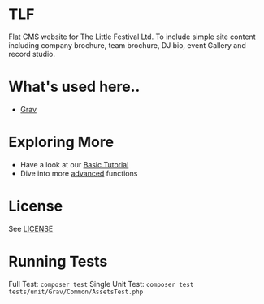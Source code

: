 # TLF
Flat CMS website for The Little Festival Ltd. To include simple site content including company brochure, team brochure, DJ bio, event Gallery and record studio.

# What's used here..
- [Grav](http://getgrav.org/)

# Exploring More
- Have a look at our [Basic Tutorial](http://learn.getgrav.org/basics/basic-tutorial)
- Dive into more [advanced](http://learn.getgrav.org/advanced) functions

# License
See [LICENSE](LICENSE.txt)

# Running Tests
Full Test: `composer test` Single Unit Test: `composer test tests/unit/Grav/Common/AssetsTest.php`
